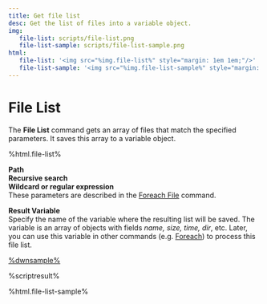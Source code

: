 ```yaml
---
title: Get file list
desc: Get the list of files into a variable object.
img:
   file-list: scripts/file-list.png
   file-list-sample: scripts/file-list-sample.png
html:
   file-list: '<img src="%img.file-list%" style="margin: 1em 1em;"/>'
   file-list-sample: '<img src="%img.file-list-sample%" style="margin: 1em 1em;"/>'
---
```

# File List

The **File List** command gets an array of files that match the specified parameters. It saves this array to a variable object.

%html.file-list%

**Path**  
**Recursive search**  
**Wildcard or regular expression**  
These parameters are described in the [Foreach File](foreach-file.html) command.

**Result Variable**  
Specify the name of the variable where the resulting list will be saved. The variable is an array of objects with fields *name, size, time, dir*, etc. Later, you can use this variable in other commands (e.g. [Foreach](foreach.html)) to process this file list.

[%dwnsample%](/samples/file-list-sample.yaml)

%scriptresult%

%html.file-list-sample%
